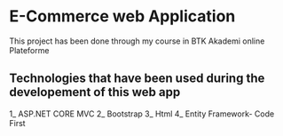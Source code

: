 # E-Commerce web Application
This project has been done through my course in BTK Akademi online Plateforme

## Technologies that have been used during the developement of this web app

   1_ ASP.NET CORE MVC 
   2_ Bootstrap
   3_ Html
   4_ Entity Framework- Code First